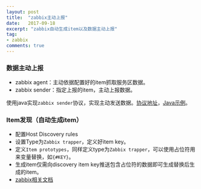 ```yaml
---
layout: post
title:  "zabbix主动上报"
date:   2017-09-18
excerpt: "zabbix自动生成item以及数据主动上报"
tag:
- zabbix
comments: true
---
```


### 数据主动上报
* zabbix agent：主动依据配置好的item抓取服务区数据。
* zabbix sender：指定上报的item，主动上报数据。

使用java实现```zabbix sender```协议，实现主动发送数据。[协议地址](https://www.zabbix.org/wiki/Docs/protocols/zabbix_sender/3.4)，[Java示例](https://www.zabbix.org/wiki/Docs/protocols/zabbix_sender/1.8/java_example)。


### Item发现（自动生成item）
* 配置Host Discovery rules
* 设置Type为```Zabbix trapper```，定义好item key。
* 定义```Item prototypes```，同样定义type为```Zabbix trapper```，可以使用占位符用来变量替换，如```{#KEY}```。
* 生成item仅需向discovery item key推送包含占位符的数据即可生成替换后生成的item。
* [zabbix相关文档](https://www.zabbix.com/documentation/3.4/manual/discovery/low_level_discovery)